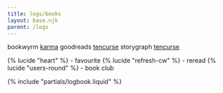 ```yaml
---
title: logs/books
layout: base.njk
parent: /logs
---
```


<p></p>

<div class="grid two-col-flex">
<div class="grid">
<span class="label">bookwyrm</span>
<span><a href="https://bookwyrm.social/user/karma">karma</a></span>
<span class="label">goodreads</span>
<span><a href="https://www.goodreads.com/tencurse">tencurse</a></span>
<span class="label">storygraph</span>
<span><a href="https://app.thestorygraph.com/profile/tencurse">tencurse</a></span>
</div>
</div>
<p></p>

{% lucide "heart" %} - favourite
{% lucide "refresh-cw" %} - reread
{% lucide "users-round" %} - book club

{% include "partials/logbook.liquid" %}

<!-- go to [bookbug](/bookbug) page -->